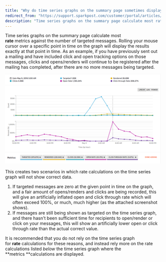 ```yaml
---
title: "Why do time series graphs on the summary page sometimes display inaccurate rate calculations?"
redirect_from: "https://support.sparkpost.com/customer/portal/articles/2423371-why-do-time-series-graphs-on-the-summary-page-sometimes-display-inaccurate-rate-calculations-"
description: "Time series graphs on the summary page calculate most rate metrics against the number of targeted messages Rolling your mouse cursor over a specific point in time on the graph will display the results exactly at that point in time As an example if you have previously sent out a..."
---
```


Time series graphs on the summary page calculate most **rate** metrics against the number of targeted messages. Rolling your mouse cursor over a specific point in time on the graph will display the results exactly at that point in time. As an example, if you have previously sent out a mailing and have included click and open tracking options on those messages, clicks and opens/renders will continue to be registered after the mailing has completed, after there are no more messages being targeted. 

![](media/why-do-time-series-graphs-on-the-summary-page-sometimes-display-inaccurate-rate-calculations/ratecalculations_original.png)

This creates two scenarios in which rate calculations on the time series graph will not show correct data.

1.  If targeted messages are zero at the given point in time on the graph, and a fair amount of opens/renders and clicks are being recorded, this will give an artificially inflated open and click through rate which will often exceed 100%, or much, much higher (as the attached screenshot shows).
2.  If messages are still being shown as targeted on the time series graph, and there hasn't been sufficient time for recipients to open/render or click on your messages, this will show an artificially lower open or click through rate than the actual correct value.

It is recommended that you do not rely on the time series graph for **rate** calculations for these reasons, and instead rely more on the rate calculations listed *below* the time series graph where the **metrics **calculations are displayed.